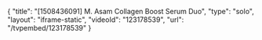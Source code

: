 {
    "title": "[1508436091] M. Asam Collagen Boost Serum Duo",
    "type": "solo",
    "layout": "iframe-static",
    "videoId": "123178539",
    "url": "\/tvpembed\/123178539"
}